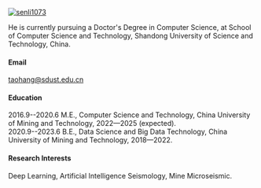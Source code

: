 

[![senli1073](https://img.shields.io/badge/senli1073-github-blue?logo=github)](https://github.com/senli1073)

He is currently pursuing a Doctor's Degree in Computer Science, at School of Computer Science and Technology, Shandong University of Science and Technology, China.

#### Email
taohang@sdust.edu.cn

#### Education
2016.9--2020.6   M.E., Computer Science and Technology, China University of Mining and Technology, 2022—2025 (expected).\
2020.9--2023.6   B.E., Data Science and Big Data Technology, China University of Mining and Technology, 2018—2022.

#### Research Interests
Deep Learning, Artificial Intelligence Seismology, Mine Microseismic.

